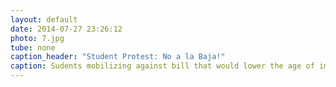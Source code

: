 ```yaml
---
layout: default
date: 2014-07-27 23:26:12
photo: 7.jpg 
tube: none
caption_header: "Student Protest: No a la Baja!"
caption: Sudents mobilizing against bill that would lower the age of imputability from 18 to 16 years. Montevideo, 27.07.14
---
```

